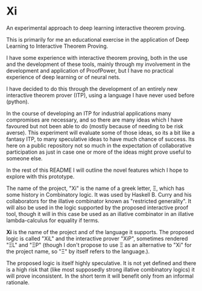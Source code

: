 # Xi
An experimental approach to deep learning interactive theorem proving.

This is primarily for me an educational exercise in the application of Deep Learning to Interactive Theorem Proving.

I have some experience with interactive theorem proving, both in the use and the development of these tools, mainly through my involvement in the development and application of ProofPower, but I have no practical experience of deep learning or of neural nets.

I have decided to do this through the development of an entirely new interactive theorem prover (ITP), using a language I have never used before (python).

In the course of developing an ITP for industrial applications many compromises are necessary, and so there are many ideas which I have favoured but not been able to do (mostly because of needing to be risk averse).
This experiment will evaluate some of those ideas, so its a bit like a fantasy ITP, to many speculative ideas to have much chance of success.
Its here on a public repository not so much in the expectation of collaborative participation as just in case one or more of the ideas might prove useful to someone else.

In the rest of this README I will outline the novel features which I hope to explore with this prototype.

The name of the project, "Xi" is the name of a greek letter, &Xi;, which has some history in Combinatory logic.
It was used by Haskell B. Curry and his collaborators for the illative combinator known as "restricted generality".
It will also be used in the logic supported by the proposed interactive proof tool, though it will in this case be used as an illative combinator in an illative lambda-calculus for equality if terms.

**Xi** is the name of the project and of the language it supports.
The proposed logic is called "XiL" and the interactive prover "XiP", sometimes rendered "&Xi;L" and "&Xi;P" (though I don't propose to use &Xi; as an alternative to "Xi" for the project name, so "&Xi;" by itself refers to the language.).

The proposed logic is itself highly speculative.
It is not yet defined and there is a high risk that (like most supposedly strong illative combinatory logics) it will prove inconsistent.
In the short term it will benefit only from an informal rationale.

